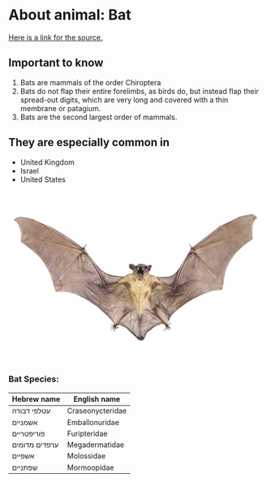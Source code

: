# About animal: Bat
[Here is a link for the source.](https://en.wikipedia.org/wiki/Bat)  

## Important to know

1. Bats are mammals of the order Chiroptera
2. Bats do not flap their entire forelimbs, as birds do, but instead flap their spread-out digits, which are very long and covered with a thin membrane or patagium.
3. Bats are the second largest order of mammals.

## They are especially common in

- United Kingdom
- Israel
- United States

![Bat](/images/bat-005.jpg)

### Bat Species:

| Hebrew name | English name |
| ------ | ------ |
| עטלפי דבורה | Craseonycteridae |
| אשמניים | Emballonuridae |
| פוריפטריים | Furipteridae |
| ערפדים מדומים | Megadermatidae |
| אשפיים | Molossidae |
| שפתניים | Mormoopidae |
